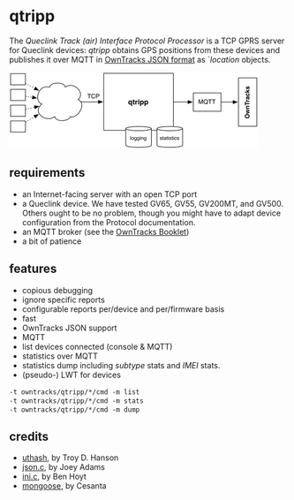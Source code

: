 # qtripp

The _Queclink Track (air) Interface Protocol Processor_ is a TCP GPRS server for Queclink devices: _qtripp_ obtains GPS positions from these devices and publishes it over MQTT in [OwnTracks JSON format](http://owntracks.org/booklet/tech/json/) as `_location_ objects.

![qtripp](assets/qtripp.png)

## requirements

* an Internet-facing server with an open TCP port
* a Queclink device. We have tested GV65, GV55, GV200MT, and GV500. Others ought to be no problem, though you might have to adapt device configuration from the Protocol documentation.
* an MQTT broker (see the [OwnTracks Booklet](http://owntracks.org/booklet/guide/broker/))
* a bit of patience

## features

* copious debugging
* ignore specific reports
* configurable reports per/device and per/firmware basis
* fast
* OwnTracks JSON support
* MQTT
* list devices connected (console & MQTT)
* statistics over MQTT
* statistics dump including _subtype_ stats and _IMEI_ stats.
* (pseudo-) LWT for devices

```
-t owntracks/qtripp/*/cmd -m list
-t owntracks/qtripp/*/cmd -m stats
-t owntracks/qtripp/*/cmd -m dump
```

## credits

* [uthash](https://troydhanson.github.io/uthash/), by Troy D. Hanson
* [json.c](https://ccodearchive.net/info/json.html), by Joey Adams
* [ini.c](https://github.com/benhoyt/inih), by Ben Hoyt
* [mongoose](https://github.com/cesanta/mongoose), by Cesanta
